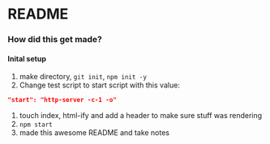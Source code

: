 # README

### How did this get made?


#### Inital setup

1. make directory, `git init`, `npm init -y`
1. Change test script to start script with this value:

  ```json
  "start": "http-server -c-1 -o"
  ```

1. touch index, html-ify and add a header to make sure stuff was rendering
1. `npm start`
1. made this awesome README and take notes
